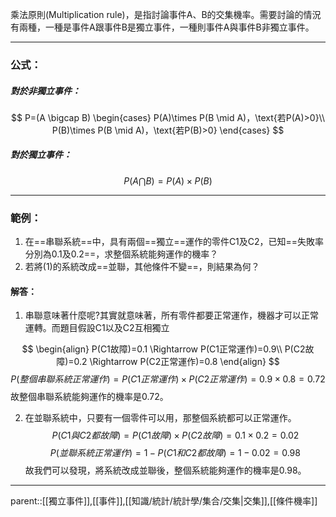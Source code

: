 乘法原則(Multiplication rule)，是指討論事件A、B的交集機率。需要討論的情況有兩種，一種是事件A跟事件B是獨立事件，一種則事件A與事件B非獨立事件。
- - -
### 公式：
##### 對於非獨立事件：
$$
P=(A \bigcap B)
\begin{cases}
P(A)\times P(B \mid A)，\text{若P(A)>0}\\
P(B)\times P(B \mid A)，\text{若P(B)>0}
\end{cases}
$$
##### 對於獨立事件：
$$P(A \bigcap B)=P(A) \times P(B)$$
- - -
### 範例：
1. 在==串聯系統==中，具有兩個==獨立==運作的零件C1及C2，已知==失敗率分別為0.1及0.2==，求整個系統能夠運作的機率？
2. 若將(1)的系統改成==並聯，其他條件不變==，則結果為何？


#### 解答：
1. 串聯意味著什麼呢?其實就意味著，所有零件都要正常運作，機器才可以正常運轉。而題目假設C1以及C2互相獨立

$$
\begin{align}
P(C1故障)=0.1 \Rightarrow P(C1正常運作)=0.9\\
P(C2故障)=0.2 \Rightarrow P(C2正常運作)=0.8
\end{align}
$$
$$
P(整個串聯系統正常運作)=P(C1正常運作)\times P(C2正常運作)=0.9\times0.8=0.72
$$
故整個串聯系統能夠運作的機率是0.72。


2. 在並聯系統中，只要有一個零件可以用，那整個系統都可以正常運作。
$$P(C1與C2都故障)=P(C1故障)\times P(C2故障)=0.1 \times 0.2 = 0.02$$
$$
P(並聯系統正常運作)=1-P(C1和C2都故障)=1-0.02=0.98
$$
故我們可以發現，將系統改成並聯後，整個系統能夠運作的機率是0.98。
- - -
parent::[[獨立事件]],[[事件]],[[知識/統計/統計學/集合/交集|交集]],[[條件機率]]
